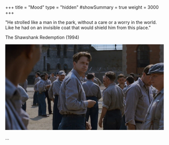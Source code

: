 +++
title       = "Mood"
type        = "hidden"
#showSummary = true
weight      = 3000
+++

<!--more-->

"He strolled like a man in the park, without a care or a worry in the world.
Like he had on an invisible coat that would shield him from this place."

The Shawshank Redemption (1994)

![The Shawshank Redemption (1994)](images/the-shawshank-redemption-1994.webp)

...

